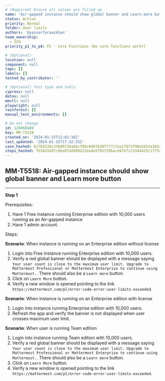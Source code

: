 ```yaml
---
# (Required) Ensure all values are filled up
name: 'Air-gapped instance should show global banner and Learn more button'
status: Active
priority: Normal
folder: User limits
authors: '@yasserfaraazkhan'
team_ownership:
  - ICU
priority_p1_to_p4: P2 - Core Functions (Do core functions work?)

# (Optional)
location: null
component: null
tags: []
labels: []
tested_by_contributor: ''

# (Optional) Test type and tools
cypress: null
detox: null
mmctl: null
playwright: null
rainforest: []
manual_test_environments: []

# Do not change
id: 128068480
key: MM-T5518
created_on: '2024-01-15T12:02:36Z'
last_updated: '2024-01-15T17:32:35Z'
case_hashed: 627b5539c338d0736abbcf80c8d67b20f77717aa1f8f3f98e2d33a382ad0302e28f019a32efbaf6a86709a96bdbb3bff
steps_hashed: fb34d1b97c9be8fdd496d12ea4e5f05f206acd4fe7cc5144425c17754787463c271e12918ef01a5b1b711cfc7f097af5
---
```


<!-- (Auto-generated) Based on frontmatter's "key" and "name" -->

## MM-T5518: Air-gapped instance should show global banner and Learn more button

---

**Step 1**

Prerequisites:

1. Have 1 Free instance running Enterprise edition with 10,000 users running as an Air-gapped instance
2. Have 1 admin account.

Steps:

**Scenario**: When instance is running on an Enterprise edition without license

1. Login into Free instance running Enterprise edition with 10,000 users.
2. Verify a red global banner should be displayed with a message saying `Your user count is close to the maximum user limit. Upgrade to Mattermost Professional or Mattermost Enterprise to continue using Mattermost.`. There should also be a `Learn more` button.
3. Click on `Learn More` button.
4. Verify a new window is opened pointing to the link `https://mattermost.com/pl/error-code-error-user-limits-exceeded`.

**Scenario**: When instance is running on an Enterprise edition with license

1. Login into instance running Enterprise edition with 10,000 users.
2. Refresh the app and verify the banner is not displayed when user crosses maximum user limit.

**Scenario**: When user is running Team edition

1. Login into instance running Team edition with 10,000 users.
2. Verify a red global banner should be displayed with a message saying `Your user count is close to the maximum user limit. Upgrade to Mattermost Professional or Mattermost Enterprise to continue using Mattermost.`. There should also be a `Learn more` button.
3. Click on `Learn More` button.
4. Verify a new window is opened pointing to the link `https://mattermost.com/pl/error-code-error-user-limits-exceeded`.
